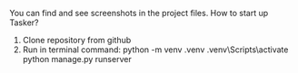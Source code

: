 You can find and see screenshots in the project files.
How to start up Tasker?
1. Clone repository from github
2. Run in terminal command:
   python -m venv .venv
   .venv\Scripts\activate
   python manage.py runserver  
